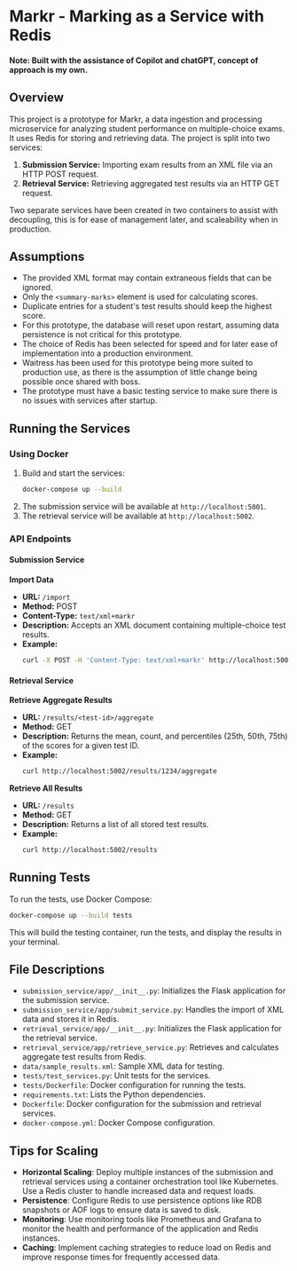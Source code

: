 # Markr - Marking as a Service with Redis
#### Note: Built with the assistance of Copilot and chatGPT, concept of approach is my own. 

## Overview
This project is a prototype for Markr, a data ingestion and processing microservice for analyzing student performance on multiple-choice exams. It uses Redis for storing and retrieving data. The project is split into two services:
1. **Submission Service:** Importing exam results from an XML file via an HTTP POST request.
2. **Retrieval Service:** Retrieving aggregated test results via an HTTP GET request.

Two separate services have been created in two containers to assist with decoupling, this is for ease of management later, and scaleability when in production.

## Assumptions
- The provided XML format may contain extraneous fields that can be ignored.
- Only the `<summary-marks>` element is used for calculating scores.
- Duplicate entries for a student's test results should keep the highest score.
- For this prototype, the database will reset upon restart, assuming data persistence is not critical for this prototype.
- The choice of Redis has been selected for speed and for later ease of implementation into a production environment. 
- Waitress has been used for this prototype being more suited to production use, as there is the assumption of little change being possible once shared with boss. 
- The prototype must have a basic testing service to make sure there is no issues with services after startup.

## Running the Services

### Using Docker
1. Build and start the services:
   ```bash
   docker-compose up --build
   ```
2. The submission service will be available at `http://localhost:5001`.
3. The retrieval service will be available at `http://localhost:5002`.

### API Endpoints

#### Submission Service

**Import Data**
- **URL:** `/import`
- **Method:** POST
- **Content-Type:** `text/xml+markr`
- **Description:** Accepts an XML document containing multiple-choice test results.
- **Example:**
  ```bash
  curl -X POST -H 'Content-Type: text/xml+markr' http://localhost:5001/import -d @data/sample_results.xml
  ```

#### Retrieval Service

**Retrieve Aggregate Results**
- **URL:** `/results/<test-id>/aggregate`
- **Method:** GET
- **Description:** Returns the mean, count, and percentiles (25th, 50th, 75th) of the scores for a given test ID.
- **Example:**
  ```bash
  curl http://localhost:5002/results/1234/aggregate
  ```

**Retrieve All Results**
- **URL:** `/results`
- **Method:** GET
- **Description:** Returns a list of all stored test results.
- **Example:**
  ```bash
  curl http://localhost:5002/results
  ```

## Running Tests

To run the tests, use Docker Compose:

```bash
docker-compose up --build tests
```

This will build the testing container, run the tests, and display the results in your terminal.

## File Descriptions
- `submission_service/app/__init__.py`: Initializes the Flask application for the submission service.
- `submission_service/app/submit_service.py`: Handles the import of XML data and stores it in Redis.
- `retrieval_service/app/__init__.py`: Initializes the Flask application for the retrieval service.
- `retrieval_service/app/retrieve_service.py`: Retrieves and calculates aggregate test results from Redis.
- `data/sample_results.xml`: Sample XML data for testing.
- `tests/test_services.py`: Unit tests for the services.
- `tests/Dockerfile`: Docker configuration for running the tests.
- `requirements.txt`: Lists the Python dependencies.
- `Dockerfile`: Docker configuration for the submission and retrieval services.
- `docker-compose.yml`: Docker Compose configuration.

## Tips for Scaling
- **Horizontal Scaling**: Deploy multiple instances of the submission and retrieval services using a container orchestration tool like Kubernetes. Use a Redis cluster to handle increased data and request loads.
- **Persistence**: Configure Redis to use persistence options like RDB snapshots or AOF logs to ensure data is saved to disk.
- **Monitoring**: Use monitoring tools like Prometheus and Grafana to monitor the health and performance of the application and Redis instances.
- **Caching**: Implement caching strategies to reduce load on Redis and improve response times for frequently accessed data.
